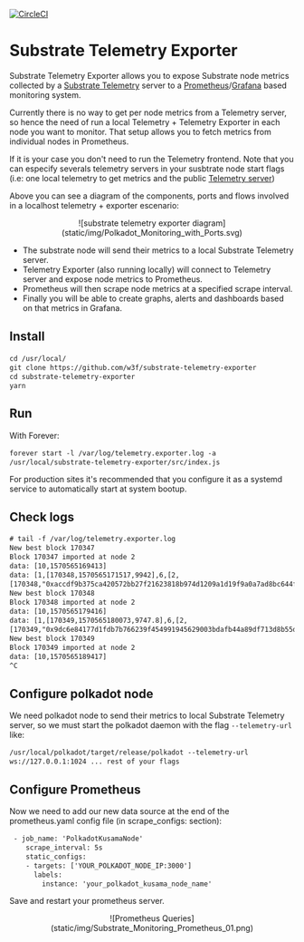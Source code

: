 [![CircleCI](https://circleci.com/gh/w3f/substrate-telemetry-exporter.svg?style=svg)](https://circleci.com/gh/w3f/substrate-telemetry-exporter)

# Substrate Telemetry Exporter

Substrate Telemetry Exporter allows you to expose Substrate node metrics collected by a [Substrate Telemetry](https://github.com/paritytech/substrate-telemetry) server to a [Prometheus](https://prometheus.io/)/[Grafana](https://grafana.com/) based monitoring system.

Currently there is no way to get per node metrics from a Telemetry server, so hence the need of run a local Telemetry + Telemetry Exporter in each node you want to monitor. That setup allows you to fetch metrics from individual nodes in Prometheus.

If it is your case you don't need to run the Telemetry frontend. Note that you can especify severals telemetry servers in your susbtrate node start flags (i.e: one local telemetry to get metrics and the public [Telemetry server](https://telemetry.polkadot.io))

Above you can see a diagram of the components, ports and flows involved in a localhost telemetry + exporter escenario:

<p align="center">![substrate telemetry exporter diagram](static/img/Polkadot_Monitoring_with_Ports.svg)</p>

* The substrate node will send their metrics to a local Substrate Telemetry server.
* Telemetry Exporter (also running locally) will connect to Telemetry server and expose node metrics to Prometheus. 
* Prometheus will then scrape node metrics at a specified scrape interval.
* Finally you will be able to create graphs, alerts and dashboards based on that metrics in Grafana.

## Install

```
cd /usr/local/
git clone https://github.com/w3f/substrate-telemetry-exporter
cd substrate-telemetry-exporter
yarn
```

## Run

With Forever:

```
forever start -l /var/log/telemetry.exporter.log -a /usr/local/substrate-telemetry-exporter/src/index.js
```

For production sites it's recommended that you configure it as a systemd service to automatically start at system bootup.

## Check logs

```
# tail -f /var/log/telemetry.exporter.log
New best block 170347
Block 170347 imported at node 2
data: [10,1570565169413]
data: [1,[170348,1570565171517,9942],6,[2,[170348,"0xaccdf9b375ca420572bb27f21623818b974d1209a1d19f9a0a7ad8bc644f19f4",10743,1570565171517,0]]]
New best block 170348
Block 170348 imported at node 2
data: [10,1570565179416]
data: [1,[170349,1570565180073,9747.8],6,[2,[170349,"0x9dc6e84177d1fdb7b766239f454991945629003bdafb44a89df713d8b55d1be5",8557,1570565180073,0]]]
New best block 170349
Block 170349 imported at node 2
data: [10,1570565189417]
^C
```

## Configure polkadot node

We need polkadot node to send their metrics to local Substrate Telemetry server, so we must start the polkadot daemon with the flag `--telemetry-url` like:

```
/usr/local/polkadot/target/release/polkadot --telemetry-url ws://127.0.0.1:1024 ... rest of your flags
```

## Configure Prometheus

Now we need to add our new data source at the end of the prometheus.yaml config file (in scrape_configs: section):

```
 - job_name: 'PolkadotKusamaNode'
    scrape_interval: 5s
    static_configs:
    - targets: ['YOUR_POLKADOT_NODE_IP:3000']
      labels:
        instance: 'your_polkadot_kusama_node_name'
```

Save and restart your prometheus server.

<p align="center">![Prometheus Queries](static/img/Substrate_Monitoring_Prometheus_01.png)</p>

